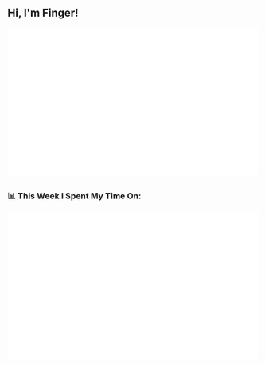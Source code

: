 <h2> Hi, I'm Finger!</h2>

<img align="right" src="https://raw.githubusercontent.com/spianmo/github-stats/master/generated/overview.svg#gh-light-mode-only">

<!-- <img align="right" height="160em" src="https://github-readme-stats-eight-theta.vercel.app/api/top-langs/?username=spianmo&layout=compact&langs_count=8&theme=algolia"/>	 -->
	
```go
package main

type Me struct {
	Name   string
	Job    string
	Code   string
	Skills string
}

func main() {
	me := &Me{
		Name:   "Finger",
		Job:    "Client-side Engineer",
		Code:   "Java, Kotlin, C#, Rust and C++ and Others",
		Skills: "Android, Security, Cross-platform client, NLP, CV, ASR ^o^",
	}
	_ = me
}
```


<h3>📊 This Week I Spent My Time On:</h3>
<img align='right' src="https://raw.githubusercontent.com/spianmo/github-stats/master/generated/languages.svg#gh-light-mode-only">

<!--START_SECTION:waka-->

```txt
Python                         6 hrs 28 mins   ███████▒░░░░░░░░░░░░░░░░░   29.90 %
Java                           4 hrs 37 mins   █████▒░░░░░░░░░░░░░░░░░░░   21.40 %
Jupyter                        1 hr 59 mins    ██▒░░░░░░░░░░░░░░░░░░░░░░   09.19 %
TOML                           1 hr 40 mins    ██░░░░░░░░░░░░░░░░░░░░░░░   07.76 %
Kotlin                         1 hr 15 mins    █▒░░░░░░░░░░░░░░░░░░░░░░░   05.83 %
```

<!--END_SECTION:waka-->
